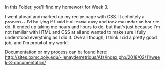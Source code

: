 In this Folder, you'll find my homework for Week 3. 

I went ahead and marked up my recipe page with CSS. It definitely a process-- I'd be lying if I said it all came easy and took me under an hour to do. It ended up taking me hours and hours to do, but that's just because I'm not familiar with HTML and CSS at all and wanted to make sure I fully understood everything as I did it. Overall though, I think I did a pretty good job, and I'm proud of my work! 

Documentation on my process can be found here: http://sites.bxmc.poly.edu/~lenaydemetrious/Afs/index.php/2018/02/11/week-3-documentation/